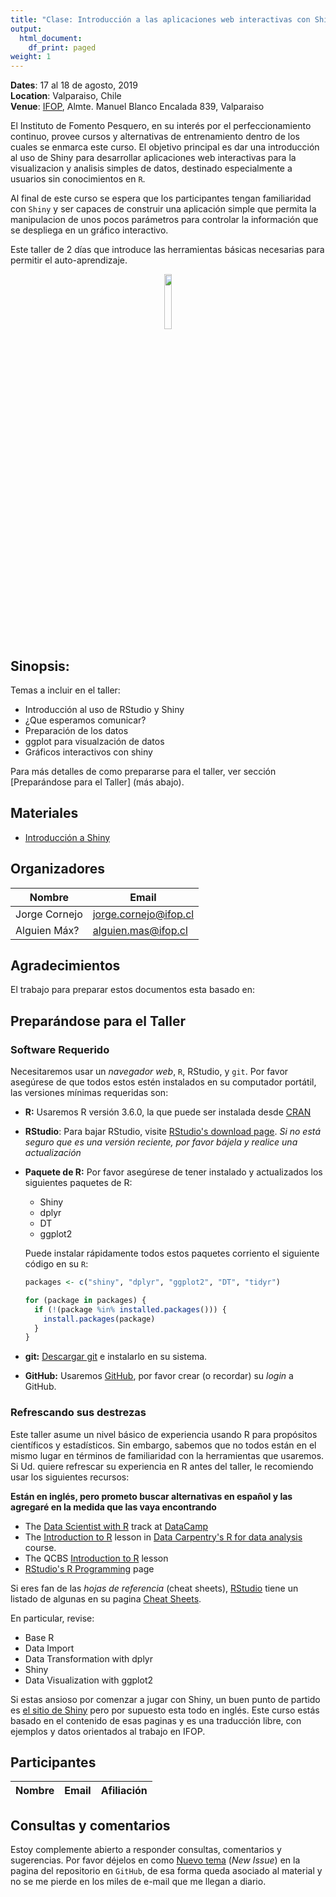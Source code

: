 ```yaml
---
title: "Clase: Introducción a las aplicaciones web interactivas con Shiny"
output:
  html_document:
    df_print: paged
weight: 1
---
```




__Dates__: 17 al 18 de agosto, 2019<br>
__Location__: Valparaiso, Chile<br>
__Venue__: [IFOP](https://www.ifop.cl), Almte. Manuel Blanco Encalada 839, Valparaiso

El Instituto de Fomento Pesquero, en su interés por el perfeccionamiento continuo, provee cursos y 
alternativas de entrenamiento dentro de los cuales se enmarca este curso. El objetivo principal es 
dar una introducción al uso de Shiny para desarrollar aplicaciones web interactivas para la visualizacion y analisis simples de datos, destinado especialmente a usuarios sin conocimientos en `R`.

Al final de este curso se espera que los participantes tengan familiaridad con `Shiny` y ser capaces de
construir una aplicación simple que permita la manipulacion de unos pocos parámetros para controlar la 
información que se despliega en un gráfico interactivo.

Este taller de 2 días que introduce las herramientas 
básicas necesarias para permitir el auto-aprendizaje. 

<p align="center">
  <img src="https://community.rstudio.com/uploads/default/original/1X/c017cef9c13bc937df73659d3b5b1411a39c7ed2.png" width="15%" height="15%" />
</p>

## Sinopsis:

Temas a incluir en el taller:

* Introducción al uso de RStudio y Shiny
* ¿Que esperamos comunicar?
* Preparación de los datos
* ggplot para visualzación de datos
* Gráficos interactivos con shiny

Para más detalles de como prepararse para el taller, ver sección [Preparándose para el Taller] (más abajo).

## Materiales

- [Introducción a Shiny](/materials/Shiny/index.html)


## Organizadores

|Nombre         | Email              |
|-------------|--------------------|
|Jorge Cornejo| jorge.cornejo@ifop.cl |
|Alguien Máx? | alguien.mas@ifop.cl |

## Agradecimientos

El trabajo para preparar estos documentos esta basado en:


## Preparándose para el Taller

### Software Requerido

Necesitaremos usar un _navegador web_, `R`, RStudio, y `git`. Por favor asegúrese de que todos estos estén instalados en su computador portátil, las versiones mínimas requeridas son:

- **R:** Usaremos R versión 3.6.0, la que puede ser instalada desde [CRAN](https://cran.rstudio.com)

- **RStudio**: Para bajar RStudio, visite [RStudio's download page](https://www.rstudio.com/products/rstudio/download/).
  *Si no está seguro que es una versión reciente, por favor bájela y realice una actualización*
    
- **Paquete de R:** Por favor asegúrese de tener instalado y actualizados los siguientes paquetes de R:

    - Shiny
    - dplyr
    - DT
    - ggplot2

    
    Puede instalar rápidamente todos estos paquetes corriento el siguiente código en su `R`:

    ```r
    packages <- c("shiny", "dplyr", "ggplot2", "DT", "tidyr")
    ```
    
    ```r
    for (package in packages) {
      if (!(package %in% installed.packages())) {
        install.packages(package)
      }
    }
    ```

- **git:** [Descargar git](https://git-scm.com/downloads) e instalarlo en su sistema.
- **GitHub:** Usaremos [GitHub](https://github.com), por favor crear (o recordar) su _login_ a GitHub.

### Refrescando sus destrezas

Este taller asume un nivel básico de experiencia usando R para propósitos científicos y estadísticos.
Sin embargo, sabemos que no todos están en el mismo lugar en términos de familiaridad con la herramientas que usaremos.
Si Ud. quiere refrescar su experiencia en R antes del taller, le recomiendo usar los siguientes recursos: 

__Están en inglés, pero prometo buscar alternativas en español y las agregaré en la medida que las vaya encontrando__

- The [Data Scientist with R](https://www.datacamp.com/tracks/data-scientist-with-r) track at [DataCamp](https://www.datacamp.com)
- The [Introduction to R](http://www.datacarpentry.org/R-ecology-lesson/01-intro-to-r.html) lesson in [Data Carpentry's R for data analysis](http://www.datacarpentry.org/R-ecology-lesson/) course.
- The QCBS [Introduction to R](https://qcbs.ca/wiki/r) lesson
- [RStudio's R Programming](https://www.rstudio.com/online-learning/) page

Si eres fan de las _hojas de referencia_ (cheat sheets), [RStudio](https://www.rstudio.com) tiene un listado de algunas en su pagina [Cheat Sheets](https://www.rstudio.com/resources/cheatsheets/).

En particular, revise:

* Base R
* Data Import 
* Data Transformation with dplyr 
* Shiny
* Data Visualization with ggplot2

Si estas ansioso por comenzar a jugar con Shiny, un buen punto de partido es [el sitio de
Shiny](https://shiny.rstudio.com/tutorial/) pero por supuesto esta todo en inglés. Este 
curso estás basado en el contenido de esas paginas y es una traducción libre, con ejemplos
y datos orientados al trabajo en IFOP.

## Participantes

|Nombre         | Email              | Afiliación           |
|-------------|--------------------|----------------------|


## Consultas y comentarios

Estoy complemente abierto a responder consultas, comentarios y sugerencias. Por favor déjelos en como [Nuevo tema](https://github.com/cornejotux/claseRMarkdown/issues) (_New Issue_) en la pagina del repositorio en `GitHub`, de esa forma queda asociado al material y no se me pierde en los miles de e-mail que me llegan a diario.
